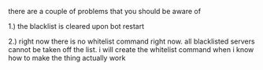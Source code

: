 there are a couple of problems that you should be aware of

1.) the blacklist is cleared upon bot restart

2.) right now there is no whitelist command right now. all blacklisted servers cannot be taken off the list. i will create the whitelist command when i know how to make the thing actually work
